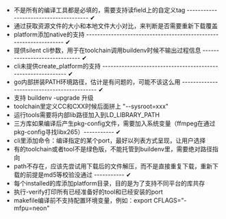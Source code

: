- 不是所有的编译工具都是必填的，需要支持读field上的自定义tag -------------------------------------- ✔
- 通过获取资源文件的大小和本地文件大小对比，来判断是否需要重新下载覆盖
- platform添加native的支持 ------------------------------------------------------------------ ✔
- 提供silent cli参数，用于在toolchain调用buildenv时候不输出过程信息 ------------------------------ ✔
- cli未提供create_platform的支持 ------------------------------------------------------------- ✔
- go内部拼装PATH环境路径，估计是有问题的，可能不该这么用 ------------------------------------------- ✔
- 支持 buildenv -upgrade 升级
- toolchain里定义CC和CXX时候后面拼上 "--sysroot=xxx"
- 运行tools需要将内部lib路径加入到LD_LIBRARY_PATH
- 三方库如果编译后产生pkg-config文件，需要加入系统变量（ffmpeg在通过pkg-config寻找libx265）----------- ✔
- cli里添加命令：编译指定的某个port，最好以列表方式呈现，让用户选择
- 有的toolchain或者tool不是绿色版，不能托管到buildenv里，需要绝对路径指向
- path不存在，应该先尝试用下载后的文件解压，而不是直接重复下载，重新下载的前提是md5等校验没通过 ----------- ✔
- 每个installed的库添加platform目录，目的是为了支持不同平台的库共存
- 执行-verify打印所有已经准备好的tool和已经安装的port
- makefile编译前不支持配置环境变量，例如：export CFLAGS="-mfpu=neon"